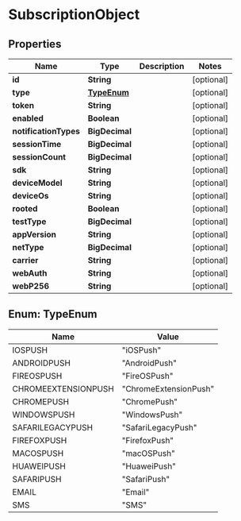

# SubscriptionObject


## Properties

| Name | Type | Description | Notes |
|------------ | ------------- | ------------- | -------------|
|**id** | **String** |  |  [optional] |
|**type** | [**TypeEnum**](#TypeEnum) |  |  [optional] |
|**token** | **String** |  |  [optional] |
|**enabled** | **Boolean** |  |  [optional] |
|**notificationTypes** | **BigDecimal** |  |  [optional] |
|**sessionTime** | **BigDecimal** |  |  [optional] |
|**sessionCount** | **BigDecimal** |  |  [optional] |
|**sdk** | **String** |  |  [optional] |
|**deviceModel** | **String** |  |  [optional] |
|**deviceOs** | **String** |  |  [optional] |
|**rooted** | **Boolean** |  |  [optional] |
|**testType** | **BigDecimal** |  |  [optional] |
|**appVersion** | **String** |  |  [optional] |
|**netType** | **BigDecimal** |  |  [optional] |
|**carrier** | **String** |  |  [optional] |
|**webAuth** | **String** |  |  [optional] |
|**webP256** | **String** |  |  [optional] |



## Enum: TypeEnum

| Name | Value |
|---- | -----|
| IOSPUSH | &quot;iOSPush&quot; |
| ANDROIDPUSH | &quot;AndroidPush&quot; |
| FIREOSPUSH | &quot;FireOSPush&quot; |
| CHROMEEXTENSIONPUSH | &quot;ChromeExtensionPush&quot; |
| CHROMEPUSH | &quot;ChromePush&quot; |
| WINDOWSPUSH | &quot;WindowsPush&quot; |
| SAFARILEGACYPUSH | &quot;SafariLegacyPush&quot; |
| FIREFOXPUSH | &quot;FirefoxPush&quot; |
| MACOSPUSH | &quot;macOSPush&quot; |
| HUAWEIPUSH | &quot;HuaweiPush&quot; |
| SAFARIPUSH | &quot;SafariPush&quot; |
| EMAIL | &quot;Email&quot; |
| SMS | &quot;SMS&quot; |



